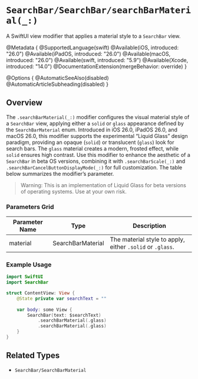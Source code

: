 # ``SearchBar/SearchBar/searchBarMaterial(_:)``

A SwiftUI view modifier that applies a material style to a `SearchBar` view.

@Metadata {
    @SupportedLanguage(swift)
    @Available(iOS, introduced: "26.0")
    @Available(iPadOS, introduced: "26.0")
    @Available(macOS, introduced: "26.0")
    @Available(swift, introduced: "5.9")
    @Available(Xcode, introduced: "14.0")
    @DocumentationExtension(mergeBehavior: override)
}

@Options {
    @AutomaticSeeAlso(disabled)
    @AutomaticArticleSubheading(disabled)
}

## Overview

The `.searchBarMaterial(_:)` modifier configures the visual material style of a `SearchBar` view, applying either a `solid` or `glass` appearance defined by the `SearchBarMaterial` enum. Introduced in iOS 26.0, iPadOS 26.0, and macOS 26.0, this modifier supports the experimental “Liquid Glass” design paradigm, providing an opaque (`solid`) or translucent (`glass`) look for search bars. The `glass` material creates a modern, frosted effect, while `solid` ensures high contrast. Use this modifier to enhance the aesthetic of a `SearchBar` in beta OS versions, combining it with `.searchBarScale(_:)` and `.searchBarCancelButtonDisplayMode(_:)` for full customization. The table below summarizes the modifier’s parameter.

> Warning: This is an implementation of Liquid Glass for beta versions of operating systems. Use at your own risk.

### Parameters Grid
| Parameter Name | Type | Description |
|----------------|------|-------------|
| material       | SearchBarMaterial | The material style to apply, either `.solid` or `.glass`. |

### Example Usage
```swift
import SwiftUI
import SearchBar

struct ContentView: View {
    @State private var searchText = ""
    
    var body: some View {
        SearchBar(text: $searchText)
            .searchBarMaterial(.glass)
            .searchBarMaterial(.glass)
    }
}
```

## Related Types
- ``SearchBar/SearchBarMaterial``
